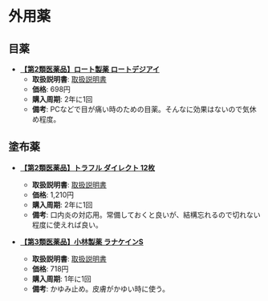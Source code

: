 外用薬
====

目薬
----

- [**【第2類医薬品】ロート製薬 ロートデジアイ**](https://lohaco.jp/product/9775600/)
  - **取扱説明書**: [取扱説明書](http://jp.rohto.com/digieye/eyedrop/)
  - **価格**: 698円
  - **購入周期**: 2年に1回
  - **備考**: PCなどで目が痛い時のための目薬。そんなに効果はないので気休め程度。

塗布薬
----

- [**【第2類医薬品】トラフル ダイレクト 12枚**](https://lohaco.jp/product/8935610/?int_id=favarite_favarite)
  - **取扱説明書**: [取扱説明書](https://www.daiichisankyo-hc.co.jp/package_insert/pdf/traful_direct_1.pdf)
  - **価格**: 1,210円
  - **購入周期**: 2年に1回
  - **備考**: 口内炎の対応用。常備しておくと良いが、結構忘れるので切れない程度に使えれば良い。

- [**【第3類医薬品】小林製薬 ラナケインS**](https://lohaco.jp/product/8506124/)
  - **取扱説明書**: [取扱説明書](http://www.kobayashi.co.jp/seihin/rcn/)
  - **価格**: 718円
  - **購入周期**: 1年に1回
  - **備考**: かゆみ止め。皮膚がかゆい時に使う。
